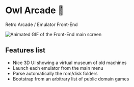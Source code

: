 # Owl Arcade :owl:

Retro Arcade / Emulator Front-End

![Animated GIF of the Front-End main screen](img/hero-animation.gif)

## Features list
* Nice 3D UI showing a virtual museum of old machines
* Launch each emulator from the main menu
* Parse automatically the rom/disk folders
* Bootstrap from an arbitrary list of public domain games